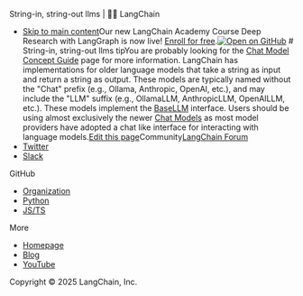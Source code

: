 String-in, string-out llms | 🦜️🔗 LangChain
- [Skip to main content](#__docusaurus_skipToContent_fallback)Our new LangChain Academy Course Deep Research with LangGraph is now live! [Enroll for free](https://academy.langchain.com/courses/deep-research-with-langgraph/?utm_medium=internal&utm_source=docs&utm_campaign=q3-2025_deep-research-course_co).[![Open on GitHub ](https://img.shields.io/badge/Open%20on%20GitHub-grey?logo=github&logoColor=white)](https://github.com/langchain-ai/langchain/blob/master/docs/docs/concepts/text_llms.mdx) # String-in, string-out llms tipYou are probably looking for the [Chat Model Concept Guide](/docs/concepts/chat_models/) page for more information. LangChain has implementations for older language models that take a string as input and return a string as output. These models are typically named without the "Chat" prefix (e.g., Ollama, Anthropic, OpenAI, etc.), and may include the "LLM" suffix (e.g., OllamaLLM, AnthropicLLM, OpenAILLM, etc.). These models implement the [BaseLLM](https://python.langchain.com/api_reference/core/language_models/langchain_core.language_models.llms.BaseLLM.html#langchain_core.language_models.llms.BaseLLM) interface. Users should be using almost exclusively the newer [Chat Models](/docs/concepts/chat_models/) as most model providers have adopted a chat like interface for interacting with language models.[Edit this page](https://github.com/langchain-ai/langchain/edit/master/docs/docs/concepts/text_llms.mdx)Community[LangChain Forum](https://forum.langchain.com/)
- [Twitter](https://twitter.com/LangChainAI)
- [Slack](https://www.langchain.com/join-community)

GitHub

- [Organization](https://github.com/langchain-ai)
- [Python](https://github.com/langchain-ai/langchain)
- [JS/TS](https://github.com/langchain-ai/langchainjs)

More

- [Homepage](https://langchain.com)
- [Blog](https://blog.langchain.dev)
- [YouTube](https://www.youtube.com/@LangChain)

Copyright © 2025 LangChain, Inc.